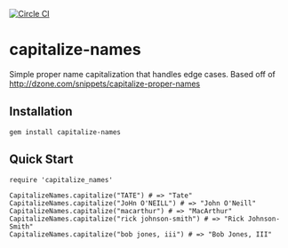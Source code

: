 [![Circle CI](https://circleci.com/gh/infiton/capitalize-names.svg?style=shield)](https://circleci.com/gh/infiton/capitalize-names)
# capitalize-names
Simple proper name capitalization that handles edge cases. Based off of http://dzone.com/snippets/capitalize-proper-names

## Installation
```
gem install capitalize-names
```

## Quick Start

```
require 'capitalize_names'

CapitalizeNames.capitalize("TATE") # => "Tate"
CapitalizeNames.capitalize("JoHn O'NEILL") # => "John O'Neill"
CapitalizeNames.capitalize("macarthur") # => "MacArthur"
CapitalizeNames.capitalize("rick johnson-smith") # => "Rick Johnson-Smith"
CapitalizeNames.capitalize("bob jones, iii") # => "Bob Jones, III"
```